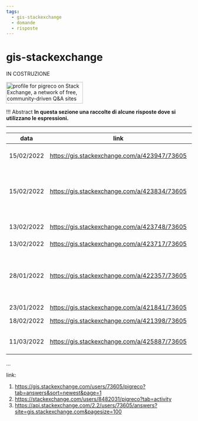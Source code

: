 ```yaml
---
tags:
  - gis-stackexchange
  - domande
  - risposte
---
```


# gis-stackexchange

IN COSTRUZIONE

<a href="https://stackexchange.com/users/8482031/pigreco"><img src="https://stackexchange.com/users/flair/8482031.png" width="208" height="58" alt="profile for pigreco on Stack Exchange, a network of free, community-driven Q&amp;A sites" title="profile for pigreco on Stack Exchange, a network of free, community-driven Q&amp;A sites" /></a>

!!! Abstract
    **In questa sezione una raccolte di alcune risposte dove si utilizzano le espressioni.**

---
 
data       | link                                           | espressioni
-----------|------------------------------------------------|----------------------------------------------------------------------------------------------
15/02/2022 | <https://gis.stackexchange.com/a/423947/73605> | with_variable, maximum, minimum
15/02/2022 | <https://gis.stackexchange.com/a/423834/73605> | array_foreach, generate_series, num_geometries, round, area, geometry_n, $geometry
13/02/2022 | <https://gis.stackexchange.com/a/423748/73605> | geom_from_wkt, geom_to_wkt, $geometry
13/02/2022 | <https://gis.stackexchange.com/a/423717/73605> | regexp_replace
28/01/2022 | <https://gis.stackexchange.com/a/422357/73605> | array_to_string, with_variable, aggregate, intersects, array_foreach, array_distinct, @parent
23/01/2022 | <https://gis.stackexchange.com/a/421841/73605> | CASE
18/02/2022 | <https://gis.stackexchange.com/a/421398/73605> | funzione personalizzata
11/03/2022 | <https://gis.stackexchange.com/a/425887/73605> | Calculate length of common boundary
...


link: 

1. <https://gis.stackexchange.com/users/73605/pigreco?tab=answers&sort=newest&page=1>
2. <https://stackexchange.com/users/8482031/pigreco?tab=activity>
3. <https://api.stackexchange.com/2.2/users/73605/answers?site=gis.stackexchange.com&pagesize=100>
